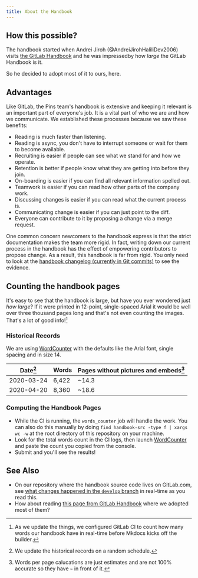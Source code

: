 ```yaml
---
title: About the Handbook
---
```


## How this possible?

The handbook started when Andrei Jiroh (@AndreiJirohHaliliDev2006) visits [the GitLab Handbook](https://about.gitlab.com/handbook) and he was impressedby how *large* the GitLab Handbook is it.

So he decided to adopt most of it to ours, here.

## Advantages

Like GitLab, the Pins team's handbook is extensive and keeping it relevant is an important part of everyone's job. It is a vital part of who we are and how we communicate. We established these processes because we saw these benefits:

* Reading is much faster than listening.
* Reading is async, you don't have to interrupt someone or wait for them to become available.
* Recruiting is easier if people can see what we stand for and how we operate.
* Retention is better if people know what they are getting into before they join.
* On-boarding is easier if you can find all relevant information spelled out.
* Teamwork is easier if you can read how other parts of the company work.
* Discussing changes is easier if you can read what the current process is.
* Communicating change is easier if you can just point to the diff.
* Everyone can contribute to it by proposing a change via a merge request.

One common concern newcomers to the handbook express is that the strict documentation makes the team more rigid. In fact, writing down our current process in the handbook has the effect of empowering contributors to propose change. As a result, this handbook is far from rigid. You only need to look at the [handbook changelog (currently in Git commits)](https://gitlab.com/MadeByThePinsTeam-DevLabs/official-handbook/-/commits/develop) to see the evidence.

## Counting the handbook pages

It's easy to see that the handbook is large, but have you ever wondered just _how large_? If it were printed in 12-point, single-spaced Arial it would be well over three thousand pages long and that's
not even counting the images. That's a lot of good info![^1]

### Historical Records

We are using [WordCounter](https://wordcounter.net/words-per-page) with the defaults like the Arial font, single spacing and in size 14.

| **Date**[^2] | **Words** | **Pages without pictures and embeds**[^3] |
| ------ | ------ | ------ |
| 2020-03-24 | 6,422 | ~14.3 |
| 2020-04-20 | 8,360 | ~18.6 |

### Computing the Handbook Pages

* While the CI is running, the `words_counter` job will handle the work. You can also do this manually by doing `find handbook-src -type f | xargs wc -w` at
the root directory of this repository on your machine.
* Look for the total words count in the CI logs, then launch [WordCounter](https://wordcounter.net/words-per-page) and paste the count you copied from the console.
* Submit and you'll see the results!

## See Also

* On our repository where the handbook source code lives on GitLab.com, see [what changes happened in the `develop` branch](https://gitlab.com/MadeByThePinsTeam-DevLabs/official-handbook-en/commits/develop) in real-time as you read this.
* How about reading [this page from GitLab Handbook](https://about.gitlab.com/handbook/about/) where we adopted most of them?

[^1]: As we update the things, we configured GitLab CI to count how many words our handbook have in real-time before Mkdocs kicks off the builder.
[^2]: We update the historical records on a random schedule.
[^3]: Words per page calucations are just estimates and are not 100% accurate so they have `~` in front of it.
